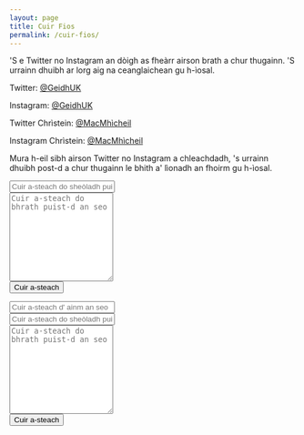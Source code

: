 ```yaml
---
layout: page
title: Cuir Fios
permalink: /cuir-fios/
---
```


'S e Twitter no Instagram an dòigh as fheàrr airson brath a chur thugainn. 'S urrainn dhuibh ar lorg aig na ceanglaichean gu h-ìosal.

Twitter: [@GeidhUK](https://www.twitter.com/GeidhUK)

Instagram: [@GeidhUK](https://www.instagram.com/GeidhUK)

Twitter Chrìstein: [@MacMhìcheil](https://www.twitter.com/MacMhicheil)

Instagram Chrìstein: [@MacMhìcheil](https://www.instagram.com/MacMhicheil)

Mura h-eil sibh airson Twitter no Instagram a chleachdadh, 's urrainn dhuibh post-d a chur thugainn le bhith a' lìonadh an fhoirm gu h-ìosal.

<form action="https://formspree.io/mqkzdoro" method="POST">
  <div class="form-group">
    <input class="form-control" type="text" name="email" placeholder="Cuir a-steach do sheòladh puist-d an seo"><br/>
    <textarea class="form-control" type="text" name="content" rows="10" placeholder="Cuir a-steach do bhrath puist-d an seo"></textarea><br/>
    <input class="form-control" type="hidden" name="_next" value="https://geidh.uk/thanks.html">
    <input class="form-control" type="hidden" name="_subject" value="Brath ùr bho leughadair Geidh.uk">
    <input class="form-control" type="text" name="_gotcha" style="display:none">
    <input class="form-control" type="submit" value="Cuir a-steach">
  </div>
</form>

<script type="text/javascript">var submitted=false;</script>
<iframe name="hidden_iframe" id="hidden_iframe" style="display:none;" onload="if(submitted)  {window.location='https://geidh.uk/thanks.html';}"></iframe>

<form action="https://docs.google.com/forms/d/e/1FAIpQLSfyQYFn6pXGWZZu0Q0JtereGKBho5UAdHNBSYWMVnzwM5oiKg/formResponse" method="post" target="hidden_iframe"
onsubmit="submitted=true;">
  <div class="form-group">
    <input class="form-control" type="text" name="entry.1075426892" placeholder="Cuir a-steach d' ainm an seo"><br/>
    <input class="form-control" type="text" name="entry.2111218823" placeholder="Cuir a-steach do sheòladh puist-d an seo"><br/>
    <textarea class="form-control" type="text" name="entry.631547409" rows="10" placeholder="Cuir a-steach do bhrath puist-d an seo"></textarea><br/>
    <input class="form-control" type="hidden" name="_next" value="https://geidh.uk/thanks/">
    <input class="form-control" type="hidden" name="_subject" value="Brath ùr bho leughadair Geidh.uk">
    <input class="form-control" type="text" name="_gotcha" style="display:none">
    <input class="form-control" type="submit" value="Cuir a-steach">
  </div>
</form>
